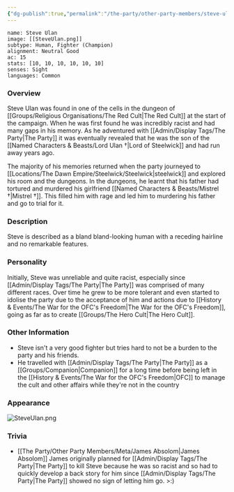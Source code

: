 ```yaml
---
{"dg-publish":true,"permalink":"/the-party/other-party-members/steve-ulan/","tags":["NPC"]}
---
```


```statblock
name: Steve Ulan
image: [[SteveUlan.png]]
subtype: Human, Fighter (Champion)
alignment: Neutral Good
ac: 15
stats: [10, 10, 10, 10, 10, 10]
senses: Sight
languages: Common
```

### Overview
Steve Ulan was found in one of the cells in the dungeon of [[Groups/Religious Organisations/The Red Cult\|The Red Cult]] at the start of the campaign. When he was first found he was incredibly racist and had many gaps in his memory. As he adventured with [[Admin/Display Tags/The Party\|The Party]] it was eventually revealed that he was the son of the [[Named Characters & Beasts/Lord Ulan †\|Lord of Steelwick]] and had run away years ago. 

The majority of his memories returned when the party journeyed to [[Locations/The Dawn Empire/Steelwick/Steelwick\|steelwick]] and explored his room and the dungeons. In the dungeons, he learnt that his father had tortured and murdered his girlfriend [[Named Characters & Beasts/Mistrel †\|Mistrel †]]. This filled him with rage and led him to murdering his father and go to trial for it.

### Description 
Steve is described as a bland bland-looking human with a receding hairline and no remarkable features. 

### Personality
Initially, Steve was unreliable and quite racist, especially since [[Admin/Display Tags/The Party\|The Party]] was comprised of many different races. Over time he grew to be more tolerant and even started to idolise the party due to the acceptance of him and actions due to [[History & Events/The War for the OFC's Freedom\|The War for the OFC's Freedom]], going as far as to create [[Groups/The Hero Cult\|The Hero Cult]].

### Other Information
- Steve isn't a very good fighter but tries hard to not be a burden to the party and his friends.
- He travelled with [[Admin/Display Tags/The Party\|The Party]] as a [[Groups/Companion\|Companion]] for a long time before being left in the [[History & Events/The War for the OFC's Freedom\|OFC]] to manage the cult and other affairs while they're not in the country 

### Appearance 
![SteveUlan.png](/img/user/Admin/Attachments/SteveUlan.png)

### Trivia
- [[The Party/Other Party Members/Meta/James Absolom\|James Absolom]] James originally planned for [[Admin/Display Tags/The Party\|The Party]] to kill Steve because he was so racist and so had to quickly develop a back story for him since [[Admin/Display Tags/The Party\|The Party]] showed no sign of letting him go. >:)